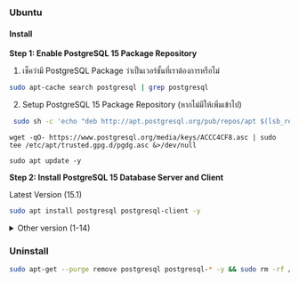 
### Ubuntu

#### Install

**Step 1: Enable PostgreSQL 15 Package Repository**
1. เช็คว่ามี PostgreSQL Package ว่าเป็นเวอร์ชั้นที่เราต้องการหรือไม่
```bash
sudo apt-cache search postgresql | grep postgresql
```
2. Setup PostgreSQL 15 Package Repository (หากไม่มีให้เพิ่มเข้าไป)
```bash
 sudo sh -c 'echo "deb http://apt.postgresql.org/pub/repos/apt $(lsb_release -cs)-pgdg main" > /etc/apt/sources.list.d/pgdg.list'
```
```
wget -qO- https://www.postgresql.org/media/keys/ACCC4CF8.asc | sudo tee /etc/apt/trusted.gpg.d/pgdg.asc &>/dev/null
```
```
sudo apt update -y
```
**Step 2: Install PostgreSQL 15 Database Server and Client**

Latest Version (15.1)
```bash
sudo apt install postgresql postgresql-client -y
```
<details><summary>Other version (1-14)</summary>

15.0
```bash
sudo apt install postgresql-15 postgresql-client-15 -y
```
14.0
```bash
sudo apt install postgresql-14 postgresql-client-14 -y
```
13.4
```bash
sudo apt install postgresql-13 postgresql-client-13 -y
```
12.8
```bash
sudo apt install postgresql-12 postgresql-client-12 -y
```
11.13
```bash
sudo apt install postgresql-11 postgresql-client-11 -y
```
10.18
```bash
sudo apt install postgresql-10 postgresql-client-10 -y
```
9.6.23
```bash
sudo apt install postgresql-9.6 postgresql-client-9.6 -y
```
9.5.27
```bash
sudo apt install postgresql-9.5 postgresql-client-9.5 -y
```
9.4.32
```bash
sudo apt install postgresql-9.4 postgresql-client-9.4 -y
```
9.3.27
```bash
sudo apt install postgresql-9.3 postgresql-client-9.3 -y
```
9.2.24
```bash
sudo apt install postgresql-9.2 postgresql-client-9.2 -y
```
9.1.24
```bash
sudo apt install postgresql-9.1 postgresql-client-9.1 -y
```
9.0.24
```bash
sudo apt install postgresql-9.0 postgresql-client-9.0 -y
```
8.4.23
```bash
sudo apt install postgresql-8.4 postgresql-client-8.4 -y
```
8.3.23
```bash
sudo apt install postgresql-8.3 postgresql-client-8.3 -y
```
8.2.23
```bash
sudo apt install postgresql-8.2 postgresql-client-8.2 -y
```
8.1.23
```bash
sudo apt install postgresql-8.1 postgresql-client-8.1 -y
```
8.0.23
```bash
sudo apt install postgresql-8.0 postgresql-client-8.0 -y
```
7.4.25
```bash
sudo apt install postgresql-7.4 postgresql-client-7.4 -y
```
7.3.26
```bash
sudo apt install postgresql-7.3 postgresql-client-7.3 -y
```
7.2.5
```bash
sudo apt install postgresql-7.2 postgresql-client-7.2 -y
```
7.1.5
```bash
sudo apt install postgresql-7.1 postgresql-client-7.1 -y
```
7.0.5
```bash
sudo apt install postgresql-7.0 postgresql-client-7.0 -y
```
6.5.5
```bash
sudo apt install postgresql-6.5 postgresql-client-6.5 -y
```
6.4.5
```bash
sudo apt install postgresql-6.4 postgresql-client-6.4 -y
```
6.3.5
```bash
sudo apt install postgresql-6.3 postgresql-client-6.3 -y
```
6.2.5
```bash
sudo apt install postgresql-6.2 postgresql-client-6.2 -y
```
6.1.5
```bash
sudo apt install postgresql-6.1 postgresql-client-6.1 -y
```
6.0.5
```bash
sudo apt install postgresql-6.0 postgresql-client-6.0 -y
```
5.0.5
```bash
sudo apt install postgresql-5.0 postgresql-client-5.0 -y
```
4.4.5
```bash
sudo apt install postgresql-4.0 postgresql-client-4.0 -y
```
4.3.5
```bash
sudo apt install postgresql-3.0 postgresql-client-3.0 -y
```
4.2.5
```bash
sudo apt install postgresql-2.0 postgresql-client-2.0 -y
```
4.1.5
```bash
sudo apt install postgresql-1.0 postgresql-client-1.0 -y
```

</details>

<!-- ```bash
sudo systemctl enable postgresql
sudo systemctl start postgresql
```
```bash
systemctl status postgresql
```
```bash
sudo -u postgres psql -c "SELECT version();"
```
```bash
psql --version
``` -->

### Uninstall
```bash
sudo apt-get --purge remove postgresql postgresql-* -y && sudo rm -rf /var/lib/postgresql/ && sudo rm -rf /var/log/postgresql/ && sudo rm -rf /etc/postgresql/
```